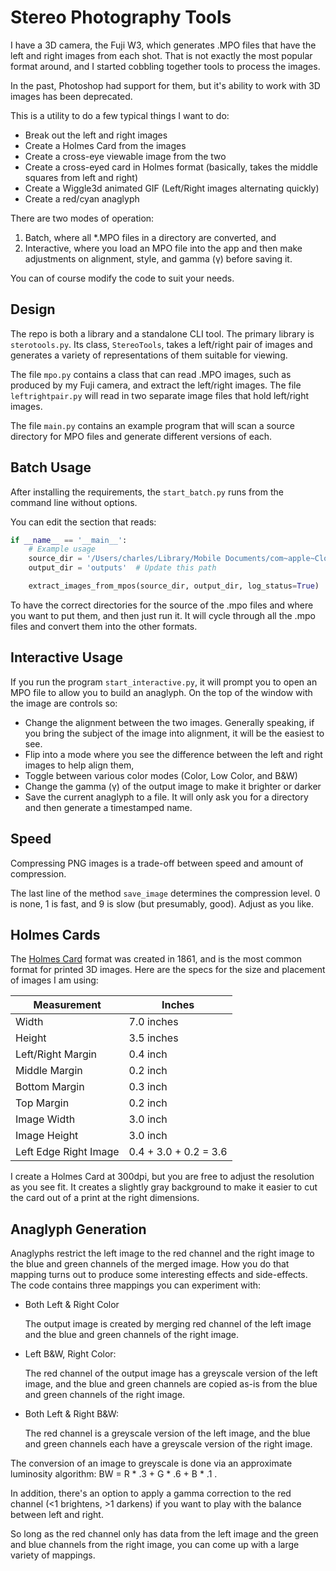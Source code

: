 # Stereo Photography Tools

I have a 3D camera, the Fuji W3, which generates .MPO files that have the left and right images from each shot.  That is not exactly the most popular format around, and I started cobbling together tools to process the images.

 In the past, Photoshop had support for them, but it's ability to work with 3D images has been deprecated.

This is a utility to do a few typical things I want to do:

* Break out the left and right images
* Create a Holmes Card from the images
* Create a cross-eye viewable image from the two
* Create a cross-eyed card in Holmes format (basically, takes the middle squares from left and right)
* Create a Wiggle3d animated GIF (Left/Right images alternating quickly)
* Create a red/cyan anaglyph

There are two modes of operation:

1. Batch, where all *.MPO files in a directory are converted, and
2. Interactive, where you load an MPO file into the app and then make adjustments on alignment, style, and gamma (γ) before saving it.

You can of course modify the code to suit your needs.



## Design

The repo is both a library and a standalone CLI tool.  The primary library is `sterotools.py`. Its class, `StereoTools`, takes a left/right pair of images and generates a variety of representations of them suitable for viewing.

The file `mpo.py` contains a class that can read .MPO images, such as produced by my Fuji camera, and extract the left/right images.  The file `leftrightpair.py` will read in two separate image files that hold left/right images.

The file `main.py` contains an example program that will scan a source directory for MPO files and generate different versions of each.



## Batch Usage

After installing the requirements, the `start_batch.py` runs from the command line without options.

You can edit the section that reads:

```python
if __name__ == '__main__':
    # Example usage
    source_dir = '/Users/charles/Library/Mobile Documents/com~apple~CloudDocs/Photos/102_FUJI'  # Update this path
    output_dir = 'outputs'  # Update this path

    extract_images_from_mpos(source_dir, output_dir, log_status=True)
```

To have the correct directories for the source of the .mpo files and where you want to put them, and then just run it.  It will cycle through all the .mpo files and convert them into the other formats.



## Interactive Usage

If you run the program `start_interactive.py`, it will prompt you to open an MPO file to allow you to build an anaglyph.  On the top of the window with the image are controls so:

* Change the alignment between the two images.  Generally speaking, if you bring the subject of the image into alignment, it will be the easiest to see.
* Flip into a mode where you see the difference between the left and right images to help align them,
* Toggle between various color modes (Color, Low Color, and B&W)
* Change the gamma (γ) of the output image to make it brighter or darker
* Save the current anaglyph to a file.  It will only ask you for a directory and then generate a timestamped name.



## Speed

Compressing PNG images is a trade-off between speed and amount of compression.

The last line of the method `save_image` determines the compression level.  0 is none, 1 is fast, and 9 is slow (but presumably, good).  Adjust as you like.



## Holmes Cards

The [Holmes Card](https://en.wikipedia.org/wiki/Stereoscope#Holmes_stereoscope) format was created in 1861, and is the most common format for printed 3D images.  Here are the specs for the size and placement of images I am using:

| Measurement           | Inches                |
| --------------------- | --------------------- |
| Width                 | 7.0 inches            |
| Height                | 3.5 inches            |
| Left/Right Margin     | 0.4 inch              |
| Middle Margin         | 0.2 inch              |
| Bottom Margin         | 0.3 inch              |
| Top Margin            | 0.2 inch              |
| Image Width           | 3.0 inch              |
| Image Height          | 3.0 inch              |
| Left Edge Right Image | 0.4 + 3.0 + 0.2 = 3.6 |

I create a Holmes Card at 300dpi, but you are free to adjust the resolution as you see fit.  It creates a slightly gray background to make it easier to cut the card out of a print at the right dimensions.



## Anaglyph Generation

Anaglyphs restrict the left image to the red channel and the right image to the blue and green channels of the merged image.  How you do that mapping turns out to produce some interesting effects and side-effects.  The code contains three mappings you can experiment with:

* Both Left & Right Color

  The output image is created by merging red channel of the left image and the blue and green channels of the right image.  

* Left B&W, Right Color: 

  The red channel of the output image has a greyscale version of the left image, and the blue and green channels are copied as-is from the blue and green channels of the right image.

* Both Left & Right B&W:

  The red channel is a greyscale version of the left image, and the blue and green channels each have a greyscale version of the right image.

The conversion of an image to greyscale is done via an approximate luminosity algorithm: BW = R * .3 + G * .6 + B * .1 .  

In addition, there's an option to apply a gamma correction to the red channel (<1 brightens, >1 darkens) if you want to play with the balance between left and right.

So long as the red channel only has data from the left image and the green and blue channels from the right image, you can come up with a large variety of mappings.



